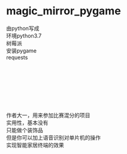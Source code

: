 # magic_mirror_pygame
由python写成<br>
环境python3.7<br>
树莓派<br>
安装pygame<br>
requests<br>
<br>
<br><br><br><br><br><br><br>
作者大一，用来参加比赛混分的项目<br>
实用性，基本没有<br>
只能做个装饰品<br>
但是你可以加上语音识别对单片机的操作<br>
实现智能家居终端的效果<br>
